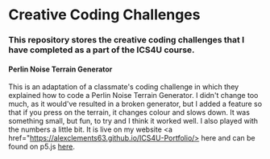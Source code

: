 # Creative Coding Challenges

### This repository stores the creative coding challenges that I have completed as a part of the ICS4U course.


#### Perlin Noise Terrain Generator
This is an adaptation of a classmate's coding challenge in which they explained how to code a Perlin Noise Terrain Generator. I didn't change too much, as it would've resulted in a broken generator, but I added a feature so that if you press on the terrain, it changes colour and slows down. It was something small, but fun, to try and I think it worked well. I also played with the numbers a little bit. It is live on my website <a href="https://alexclements63.github.io/ICS4U-Portfolio/> here</a> and can be found on p5.js <a href="https://editor.p5js.org/alexclements63/sketches/zXtmiEQUV"> here</a>.
